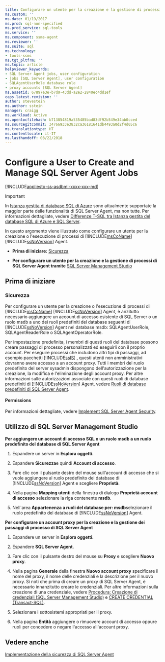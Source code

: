 ```yaml
---
title: Configurare un utente per la creazione e la gestione di processi di SQL Server Agent | Microsoft Docs
ms.custom: ''
ms.date: 01/19/2017
ms.prod: sql-non-specified
ms.prod_service: sql-tools
ms.service: ''
ms.component: ssms-agent
ms.reviewer: ''
ms.suite: sql
ms.technology:
- tools-ssms
ms.tgt_pltfrm: ''
ms.topic: article
helpviewer_keywords:
- SQL Server Agent jobs, user configuration
- jobs [SQL Server Agent], user configuration
- SQLAgentUserRole database role
- proxy accounts [SQL Server Agent]
ms.assetid: 67897e3e-b7d0-43dd-a2e2-2840ec4dd1ef
caps.latest.revision: ''
author: stevestein
ms.author: sstein
manager: craigg
ms.workload: Active
ms.openlocfilehash: b713854819a535485bad83df92b549e34ab0cced
ms.sourcegitcommit: 34766933e3832ca36181641db4493a0d2f4d05c6
ms.translationtype: HT
ms.contentlocale: it-IT
ms.lasthandoff: 03/22/2018
---
```

# <a name="configure-a-user-to-create-and-manage-sql-server-agent-jobs"></a>Configure a User to Create and Manage SQL Server Agent Jobs
[!INCLUDE[appliesto-ss-asdbmi-xxxx-xxx-md](../../includes/appliesto-ss-asdbmi-xxxx-xxx-md.md)]

> [!IMPORTANT]  
> In [Istanza gestita di database SQL di Azure](https://docs.microsoft.com/azure/sql-database/sql-database-managed-instance) sono attualmente supportate la maggior parte delle funzionalità di SQL Server Agent, ma non tutte. Per informazioni dettagliate, vedere [Differenze T-SQL tra Istanza gestita del database SQL di Azure e SQL Server](https://docs.microsoft.com/azure/sql-database/sql-database-managed-instance-transact-sql-information#sql-server-agent).

In questo argomento viene illustrato come configurare un utente per la creazione o l'esecuzione di processi di [!INCLUDE[msCoName](../../includes/msconame_md.md)] [!INCLUDE[ssNoVersion](../../includes/ssnoversion_md.md)] Agent.  
  
-   **Prima di iniziare:**  [Sicurezza](#Security)  
  
-   **Per configurare un utente per la creazione e la gestione di processi di SQL Server Agent tramite**  [SQL Server Management Studio](#SSMS)  
  
## <a name="BeforeYouBegin"></a>Prima di iniziare  
  
### <a name="Security"></a>Sicurezza  
Per configurare un utente per la creazione o l'esecuzione di processi di [!INCLUDE[msCoName](../../includes/msconame_md.md)] [!INCLUDE[ssNoVersion](../../includes/ssnoversion_md.md)] Agent, è anzitutto necessario aggiungere un account di accesso esistente di SQL Server o un ruolo msdb a uno dei ruoli predefiniti del database seguenti di [!INCLUDE[ssNoVersion](../../includes/ssnoversion_md.md)] Agent nel database msdb: SQLAgentUserRole, SQLAgentReaderRole o SQLAgentOperatorRole.  
  
Per impostazione predefinita, i membri di questi ruoli del database possono creare passaggi di processo personalizzati ed eseguirli con il proprio account. Per eseguire processi che includono altri tipi di passaggi, ad esempio pacchetti [!INCLUDE[ssIS](../../includes/ssis_md.md)] , questi utenti non amministrativi dovranno avere accesso a un account proxy. Tutti i membri del ruolo predefinito del server sysadmin dispongono dell'autorizzazione per la creazione, la modifica e l'eliminazione degli account proxy. Per altre informazioni sulle autorizzazioni associate con questi ruoli di database predefiniti di [!INCLUDE[ssNoVersion](../../includes/ssnoversion_md.md)] Agent, vedere [Ruoli di database predefiniti di SQL Server Agent](../../ssms/agent/sql-server-agent-fixed-database-roles.md).  
  
#### <a name="Permissions"></a>Permissions  
Per informazioni dettagliate, vedere [Implement SQL Server Agent Security](../../ssms/agent/implement-sql-server-agent-security.md).  
  
## <a name="SSMS"></a>Utilizzo di SQL Server Management Studio  
**Per aggiungere un account di accesso SQL o un ruolo msdb a un ruolo predefinito del database di SQL Server Agent**  
  
1.  Espandere un server in **Esplora oggetti**.  
  
2.  Espandere **Sicurezza**e quindi **Account di accesso**.  
  
3.  Fare clic con il pulsante destro del mouse sull'account di accesso che si vuole aggiungere al ruolo predefinito del database di [!INCLUDE[ssNoVersion](../../includes/ssnoversion_md.md)] Agent e scegliere **Proprietà**.  
  
4.  Nella pagina **Mapping utenti** della finestra di dialogo **Proprietà account di accesso** selezionare la riga contenente **msdb**.  
  
5.  Nell'area **Appartenenza a ruoli del database per: msdb**selezionare il ruolo predefinito del database di [!INCLUDE[ssNoVersion](../../includes/ssnoversion_md.md)] Agent.  
  
**Per configurare un account proxy per la creazione e la gestione dei passaggi di processo di SQL Server Agent**  
  
1.  Espandere un server in **Esplora oggetti**.  
  
2.  Espandere **SQL Server Agent**.  
  
3.  Fare clic con il pulsante destro del mouse su **Proxy** e scegliere **Nuovo proxy**.  
  
4.  Nella pagina **Generale** della finestra **Nuovo account proxy** specificare il nome del proxy, il nome delle credenziali e la descrizione per il nuovo proxy. Si noti che prima di creare un proxy di SQL Server Agent, è necessario innanzitutto creare le credenziali. Per altre informazioni sulla creazione di una credenziale, vedere [Procedura: Creazione di credenziali (SQL Server Management Studio)](http://msdn.microsoft.com/en-us/c1e77e91-2a69-40d9-b8b3-97cffc710586) e [CREATE CREDENTIAL (Transact-SQL)](http://msdn.microsoft.com/en-us/d5e9ae69-41d9-4e46-b13d-404b88a32d9d).  
  
5.  Selezionare i sottosistemi appropriati per il proxy.  
  
6.  Nella pagina **Entità** aggiungere o rimuovere account di accesso oppure ruoli per concedere o negare l'accesso all'account proxy.  
  
## <a name="see-also"></a>Vedere anche  
[Implementazione della sicurezza di SQL Server Agent](../../ssms/agent/implement-sql-server-agent-security.md)  
  
